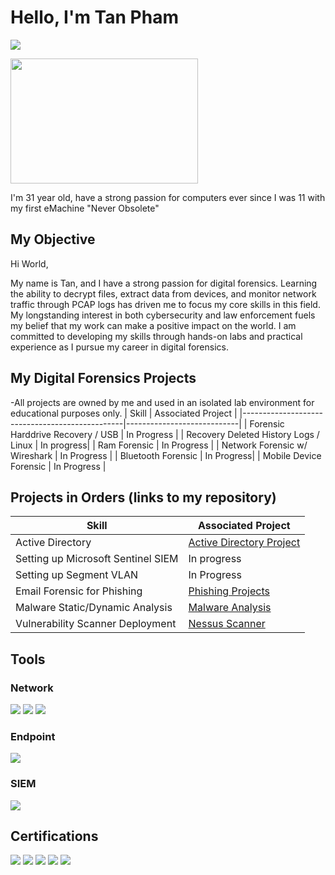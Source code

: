 # Hello, I'm Tan Pham
<a href="https://linkedin.com/in/tanpham702"><img src="https://img.shields.io/badge/-LinkedIn-0072b1?&style=for-the-badge&logo=linkedin&logoColor=white" /></a>

<img src="https://github.com/TommyP702/TanPham/assets/169327735/f7fae3bf-7fe0-4ac0-b8eb-9be5ebaf7d85" width="300" height="200">

I'm 31 year old, have a strong passion for computers ever since I was 11 with my first eMachine "Never Obsolete"

##  My Objective
Hi World,

My name is Tan, and I have a strong passion for digital forensics. Learning the ability to decrypt files, extract data from devices, and monitor network traffic through PCAP logs has driven me to focus my core skills in this field. My longstanding interest in both cybersecurity and law enforcement fuels my belief that my work can make a positive impact on the world. I am committed to developing my skills through hands-on labs and practical experience as I pursue my career in digital forensics.

## My Digital Forensics Projects
-All projects are owned by me and used in an isolated lab environment for educational purposes only.
| Skill                                         | Associated Project         |
|------------------------------------------------|----------------------------|
| Forensic Harddrive Recovery / USB                   | In Progress   |
| Recovery Deleted History Logs / Linux              | In progress|
| Ram Forensic                            | In Progress | 
| Network Forensic w/ Wireshark                   | In Progress |
| Bluetooth Forensic      | In Progress|
| Mobile Device Forensic                               | In Progress |


## Projects in Orders (links to my repository)

| Skill                                         | Associated Project         |
|------------------------------------------------|----------------------------|
| Active Directory                        | <a  href="Active Directory/Active-Directory Project01.md">Active Directory Project</a> |
| Setting up Microsoft Sentinel SIEM             | In progress |
| Setting up Segment VLAN                        | In Progress | 
| Email Forensic for Phishing                    | <a  href="Phishing Email Analysis/Phishing-email-001.md">Phishing Projects</a>||
| Malware Static/Dynamic Analysis                | <a  href="Dynamic Malware Analysis/malware_AheGmkp.exe.md">Malware Analysis</a>|
| Vulnerability Scanner Deployment                | <a  href="Vulnerability Scanner Deployment/Nessus Setup on Win10 VM.md">Nessus Scanner</a> |

## Tools

### Network
<div>
    <img src="https://img.shields.io/badge/-Wireshark-1679A7?&style=for-the-badge&logo=Wireshark&logoColor=white" />
    <img src="https://img.shields.io/badge/-Suricata-EF3B2D?&style=for-the-badge&logo=Suricata&logoColor=white" />
    <img src="https://img.shields.io/badge/-Zeek-777BB4?&style=for-the-badge&logo=Zeek&logoColor=white" />
</div>

### Endpoint
<div>
    <img src="https://img.shields.io/badge/-Microsoft_Defender_for_Endpoint-00A4EF?&style=for-the-badge&logo=Microsoft&logoColor=white" />
  <!--  <img src="https://img.shields.io/badge/-Velociraptor-4B275F?&style=for-the-badge&logo=Velociraptor&logoColor=white" /> -->
</div>

### SIEM
<div>
    <img src="https://img.shields.io/badge/-Microsoft_Sentinel-0078D4?&style=for-the-badge&logo=Microsoft&logoColor=white" />
   <!--  <img src="https://img.shields.io/badge/-Splunk-000000?&style=for-the-badge&logo=Splunk&logoColor=white" /> -->
   <!--  <img src="https://img.shields.io/badge/-Elastic-005571?&style=for-the-badge&logo=Elastic&logoColor=white" /> -->
</div>

## Certifications

<div>
<img src="https://img.shields.io/badge/-CySA%2B-4D4D4D?&style=for-the-badge&logo=CompTIA&logoColor=white" />
<img src="https://img.shields.io/badge/-Security%2B-FF0000?&style=for-the-badge&logo=CompTIA&logoColor=white" />
<img src="https://img.shields.io/badge/-Network%2B-007ACC?&style=for-the-badge&logo=CompTIA&logoColor=white" />
<img src="https://img.shields.io/badge/-Google IT-007ACC?&style=for-the-badge&logo=Google&logoColor=white" />
<img src="https://img.shields.io/badge/-ISC2 CC-4D4D4D?&style=for-the-badge&logo=ISC2&logoColor=white" />
</div>


